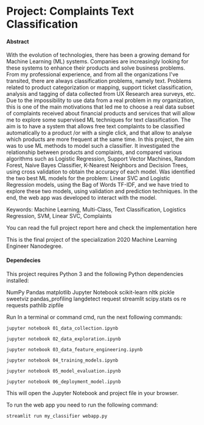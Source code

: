 # Project: Complaints Text Classification 

#### Abstract

With the evolution of technologies, there has been a growing demand for Machine Learning (ML) systems. Companies are increasingly looking for these systems to enhance their products and solve business problems. From my professional experience, and from all the organizations I've transited, there are always classification problems, namely text.  Problems related to product categorization or mapping, support ticket classification, analysis and tagging of data collected from UX Research area surveys, etc. Due to the impossibility to use data from a real problem in my organization, this is one of the main motivations that led me to choose a real data subset of complaints received about financial products and services that will allow me to explore some supervised ML techniques for text classification. The aim is to have a system that allows free text complaints to be classified automatically to a product /or with a single click, and that allow to analyse which products are more frequent at the same time. In this project, the aim was to use ML methods to model such a classifier. It investigated the relationship between products and complaints, and compared various algorithms such as Logistic Regression, Support Vector Machines, Random Forest, Naive Bayes Classifier, K-Nearest Neighbors and Decision Trees, using cross validation to obtain the accuracy of each model. Was identified the two best ML models for the problem: Linear SVC and Logistic Regression models, using the Bag of Words TF-IDF, and we have tried to explore these two models, using validation and prediction techniques. In the end, the web app was developed to interact with the model.

Keywords: Machine Learning, Multi-Class, Text Classification, Logistics Regression, SVM, Linear SVC, Complaints


You can read the full project report here and check the implementation here


This is the final project of the specialization 2020 Machine Learning Engineer Nanodegree.


#### Dependecies
This project requires Python 3 and the following Python dependencies installed:

NumPy
Pandas
matplotlib
Jupyter Notebook
scikit-learn
nltk
pickle
sweetviz
pandas_profiling
langdetect
request
streamlit
scipy.stats
os
re
requests
pathlib
zipfile

Run
In a terminal or command cmd, run the next following commands:

```jupyter notebook 01_data_collection.ipynb```

```jupyter notebook 02_data_exploration.ipynb```

```jupyter notebook 03_data_feature_engineering.ipynb```

```jupyter notebook 04_training_models.ipynb```

```jupyter notebook 05_model_evaluation.ipynb```

```jupyter notebook 06_deployment_model.ipynb```

This will open the Jupyter Notebook and project file in your browser.


To run the web app you need to run the following command:

```streamlit run my_classifier webapp.py```

